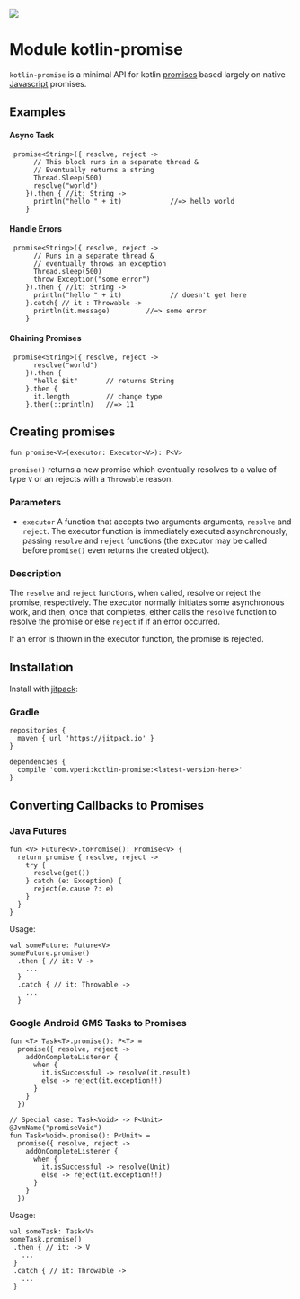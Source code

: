 [![](https://jitpack.io/v/com.vperi/kotlin-promise.svg)](https://jitpack.io/#com.vperi/kotlin-promise)

# Module kotlin-promise

`kotlin-promise` is a minimal API for kotlin [promises](https://en.wikipedia.org/wiki/Futures_and_promises) based largely on native [Javascript](https://developer.mozilla.org/en-US/docs/Web/JavaScript/Guide/Using_promises) promises.

## Examples

#### Async Task

````
 promise<String>({ resolve, reject ->
      // This block runs in a separate thread &
      // Eventually returns a string
      Thread.Sleep(500)
      resolve("world")
    }).then { //it: String ->
      println("hello " + it)			//=> hello world
    }
````

#### Handle Errors

````
 promise<String>({ resolve, reject ->
      // Runs in a separate thread &
      // eventually throws an exception
      Thread.sleep(500)
      throw Exception("some error")
    }).then { //it: String ->
      println("hello " + it)			// doesn't get here
    }.catch{ // it : Throwable ->
      println(it.message)         //=> some error
    }
````

#### Chaining Promises

````
 promise<String>({ resolve, reject ->
      resolve("world")
    }).then {
      "hello $it"       // returns String
    }.then {
      it.length         // change type
    }.then(::println)   //=> 11
````


## Creating promises


 ```
fun promise<V>(executor: Executor<V>): P<V>
```

`promise()` returns a new promise which eventually resolves to a value of type `V` or an rejects with a `Throwable` reason.


### Parameters
* `executor` A function that accepts two arguments arguments,
`resolve` and `reject`. The executor function is immediately executed asynchronously, passing `resolve` and `reject` functions (the executor may be called before `promise()`  even returns the created object).

### Description
The `resolve` and `reject` functions, when called, resolve or reject the promise, respectively. The executor normally initiates some asynchronous work, and then, once that completes, either calls the `resolve` function to resolve the promise or else `reject` if if an error occurred.

If an error is thrown in the executor function, the promise
is rejected.

## Installation
Install with [jitpack](https://jitpack.io/#com.vperi/kotlin-promise/):

### Gradle

```
repositories {
  maven { url 'https://jitpack.io' }
}

dependencies {
  compile 'com.vperi:kotlin-promise:<latest-version-here>'
}

```

## Converting Callbacks to Promises

### Java Futures
```
fun <V> Future<V>.toPromise(): Promise<V> {
  return promise { resolve, reject ->
    try {
      resolve(get())
    } catch (e: Exception) {
      reject(e.cause ?: e)
    }
  }
}
```
Usage:
```
val someFuture: Future<V>
someFuture.promise()
  .then { // it: V ->
    ...
  }
  .catch { // it: Throwable ->
    ...
  }
```

### Google Android GMS Tasks to Promises
```
fun <T> Task<T>.promise(): P<T> =
  promise({ resolve, reject ->
    addOnCompleteListener {
      when {
        it.isSuccessful -> resolve(it.result)
        else -> reject(it.exception!!)
      }
    }
  })

// Special case: Task<Void> -> P<Unit>
@JvmName("promiseVoid")
fun Task<Void>.promise(): P<Unit> =
  promise({ resolve, reject ->
    addOnCompleteListener {
      when {
        it.isSuccessful -> resolve(Unit)
        else -> reject(it.exception!!)
      }
    }
  })
```
Usage:

```
val someTask: Task<V>
someTask.promise()
 .then { // it: -> V
   ...
 }
 .catch { // it: Throwable ->
   ...
 }
```
